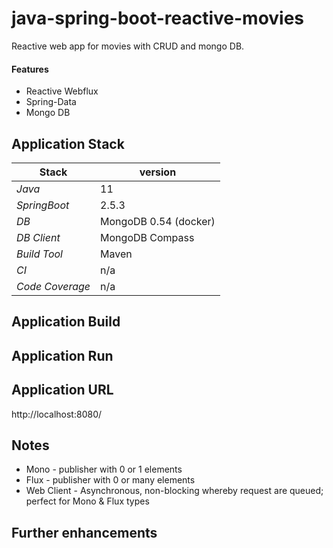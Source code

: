 # java-spring-boot-reactive-movies

Reactive web app for movies with CRUD and mongo DB.

#### Features
- Reactive Webflux
- Spring-Data
- Mongo DB

##

## Application Stack

Stack  | version |
--- | --- |  
*Java* | 11
*SpringBoot* | 2.5.3
*DB* | MongoDB 0.54 (docker)
*DB Client* | MongoDB Compass
*Build Tool* | Maven
*CI* | n/a
*Code Coverage* | n/a

##

## Application Build

## Application Run


## Application URL
http://localhost:8080/


## Notes
* Mono - publisher with 0 or 1 elements
* Flux - publisher with 0 or many elements
* Web Client - Asynchronous, non-blocking whereby request are queued; perfect for Mono & Flux types 


## Further enhancements 

